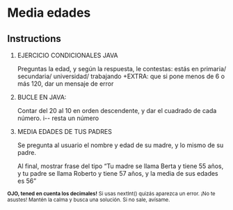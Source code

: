 # Media edades

## Instructions

1. EJERCICIO CONDICIONALES JAVA

    Preguntas la edad, y según la respuesta, le contestas:
estás en primaria/ secundaria/ universidad/ trabajando
+EXTRA: que si pone menos de 6 o más 120, dar un mensaje de error

2. BUCLE EN JAVA:

    Contar del 20 al 10 en orden descendente, y dar el cuadrado de cada número. i-- resta un número

3. MEDIA EDADES DE TUS PADRES

    Se pregunta al usuario el nombre y edad de su madre, y lo mismo de su padre.

    Al final, mostrar frase del tipo “Tu madre se llama Berta y tiene 55 años, y tu padre se llama Roberto y tiene 57 años, y la media de sus edades es 56”

<small>    **OJO, tened en cuenta los decimales!** 
    Si usas nextInt() quizás aparezca un error. ¡No te asustes! Mantén la calma y busca una solución. Si no sale, avísame. 
</small>